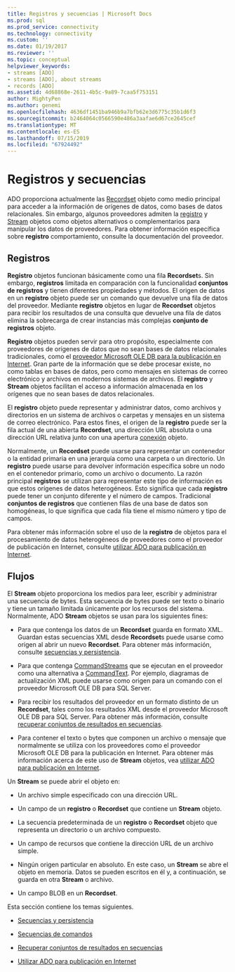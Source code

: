 ```yaml
---
title: Registros y secuencias | Microsoft Docs
ms.prod: sql
ms.prod_service: connectivity
ms.technology: connectivity
ms.custom: ''
ms.date: 01/19/2017
ms.reviewer: ''
ms.topic: conceptual
helpviewer_keywords:
- streams [ADO]
- streams [ADO], about streams
- records [ADO]
ms.assetid: 4d68868e-2611-4b5c-9a89-7caa5f753151
author: MightyPen
ms.author: genemi
ms.openlocfilehash: 4636df1451ba946b9a7bfb62e3d6775c35b1d6f3
ms.sourcegitcommit: b2464064c0566590e486a3aafae6d67ce2645cef
ms.translationtype: MT
ms.contentlocale: es-ES
ms.lasthandoff: 07/15/2019
ms.locfileid: "67924492"
---
```

# <a name="records-and-streams"></a>Registros y secuencias
ADO proporciona actualmente las [Recordset](../../../ado/reference/ado-api/recordset-object-ado.md) objeto como medio principal para acceder a la información de orígenes de datos, como bases de datos relacionales. Sin embargo, algunos proveedores admiten la [registro](../../../ado/reference/ado-api/record-object-ado.md) y [Stream](../../../ado/reference/ado-api/stream-object-ado.md) objetos como objetos alternativos o complementarios para manipular los datos de proveedores. Para obtener información específica sobre **registro** comportamiento, consulte la documentación del proveedor.  
  
## <a name="records"></a>Registros  
 **Registro** objetos funcionan básicamente como una fila **Recordset**s. Sin embargo, **registros** limitada en comparación con la funcionalidad **conjuntos de registros** y tienen diferentes propiedades y métodos. El origen de datos en un **registro** objeto puede ser un comando que devuelve una fila de datos del proveedor. Mediante **registro** objetos en lugar de **Recordset** objetos para recibir los resultados de una consulta que devuelve una fila de datos elimina la sobrecarga de crear instancias más complejas **conjunto de registros**  objeto.  
  
 **Registro** objetos pueden servir para otro propósito, especialmente con proveedores de orígenes de datos que no sean bases de datos relacionales tradicionales, como el [proveedor Microsoft OLE DB para la publicación en Internet](../../../ado/guide/appendixes/microsoft-ole-db-provider-for-internet-publishing.md). Gran parte de la información que se debe procesar existe, no como tablas en bases de datos, pero como mensajes en sistemas de correo electrónico y archivos en modernos sistemas de archivos. El **registro** y **Stream** objetos facilitan el acceso a información almacenada en los orígenes que no sean bases de datos relacionales.  
  
 El **registro** objeto puede representar y administrar datos, como archivos y directorios en un sistema de archivos o carpetas y mensajes en un sistema de correo electrónico. Para estos fines, el origen de la **registro** puede ser la fila actual de una abierta **Recordset**, una dirección URL absoluta o una dirección URL relativa junto con una apertura [conexión](../../../ado/reference/ado-api/connection-object-ado.md) objeto.  
  
 Normalmente, un **Recordset** puede usarse para representar un contenedor o la entidad primaria en una jerarquía como una carpeta o un directorio. Un **registro** puede usarse para devolver información específica sobre un nodo en el contenedor primario, como un archivo o documento. La razón principal **registros** se utilizan para representar este tipo de información es que estos orígenes de datos heterogéneos. Esto significa que cada **registro** puede tener un conjunto diferente y el número de campos. Tradicional **conjuntos de registros** que contienen filas de una base de datos son homogéneas, lo que significa que cada fila tiene el mismo número y tipo de campos.  
  
 Para obtener más información sobre el uso de la **registro** de objetos para el procesamiento de datos heterogéneos de proveedores como el proveedor de publicación en Internet, consulte [utilizar ADO para publicación en Internet](../../../ado/guide/data/using-ado-for-internet-publishing.md).  
  
## <a name="streams"></a>Flujos  
 El **Stream** objeto proporciona los medios para leer, escribir y administrar una secuencia de bytes. Esta secuencia de bytes puede ser texto o binario y tiene un tamaño limitada únicamente por los recursos del sistema. Normalmente, ADO **Stream** objetos se usan para los siguientes fines:  
  
-   Para que contenga los datos de un **Recordset** guarda en formato XML. Guardan estas secuencias XML desde **Recordset**s puede usarse como origen al abrir un nuevo **Recordset**. Para obtener más información, consulte [secuencias y persistencia](../../../ado/guide/data/streams-and-persistence.md).  
  
-   Para que contenga [CommandStreams](../../../ado/reference/ado-api/commandstream-property-ado.md) que se ejecutan en el proveedor como una alternativa a [CommandText](../../../ado/reference/ado-api/commandtext-property-ado.md). Por ejemplo, diagramas de actualización XML puede usarse como origen para un comando con el proveedor Microsoft OLE DB para SQL Server.  
  
-   Para recibir los resultados del proveedor en un formato distinto de un **Recordset**, tales como los resultados XML desde el proveedor Microsoft OLE DB para SQL Server. Para obtener más información, consulte [recuperar conjuntos de resultados en secuencias](../../../ado/guide/data/retrieving-resultsets-into-streams.md).  
  
-   Para contener el texto o bytes que componen un archivo o mensaje que normalmente se utiliza con los proveedores como el proveedor Microsoft OLE DB para la publicación en Internet. Para obtener más información acerca de este uso de **Stream** objetos, vea [utilizar ADO para publicación en Internet](../../../ado/guide/data/using-ado-for-internet-publishing.md).  
  
 Un **Stream** se puede abrir el objeto en:  
  
-   Un archivo simple especificado con una dirección URL.  
  
-   Un campo de un **registro** o **Recordset** que contiene un **Stream** objeto.  
  
-   La secuencia predeterminada de un **registro** o **Recordset** objeto que representa un directorio o un archivo compuesto.  
  
-   Un campo de recursos que contiene la dirección URL de un archivo simple.  
  
-   Ningún origen particular en absoluto. En este caso, un **Stream** se abre el objeto en memoria. Datos se pueden escritos en él y, a continuación, se guarda en otra **Stream** o archivo.  
  
-   Un campo BLOB en un **Recordset**.  
  
 Esta sección contiene los temas siguientes.  
  
-   [Secuencias y persistencia](../../../ado/guide/data/streams-and-persistence.md)  
  
-   [Secuencias de comandos](../../../ado/guide/data/command-streams.md)  
  
-   [Recuperar conjuntos de resultados en secuencias](../../../ado/guide/data/retrieving-resultsets-into-streams.md)  
  
-   [Utilizar ADO para publicación en Internet](../../../ado/guide/data/using-ado-for-internet-publishing.md)
